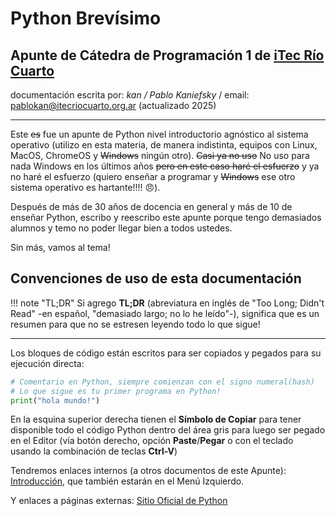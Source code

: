 # **Python Brevísimo**

## Apunte de Cátedra de **Programación 1** de [iTec Río Cuarto](https://www.itecriocuarto.org.ar/)

documentación escrita por: 
*kan / Pablo Kaniefsky*
/ email: pablokan@itecriocuarto.org.ar
(actualizado 2025)
___

Este ~~es~~ fue un apunte de Python nivel introductorio agnóstico al sistema operativo (utilizo en esta materia, de manera indistinta, equipos con Linux, MacOS, ChromeOS y ~~Windows~~ ningún otro).
~~Casi ya no uso~~ No uso para nada Windows en los últimos años ~~pero en este caso haré el esfuerzo~~ y ya no haré el esfuerzo (quiero enseñar a programar y ~~Windows~~ ese otro sistema operativo es hartante!!!! 😠).

Después de más de 30 años de docencia en general y más de 10 de enseñar Python, escribo y reescribo este apunte porque tengo demasiados alumnos y temo no poder llegar bien a todos ustedes.

Sin más, vamos al tema!

## Convenciones de uso de esta documentación
!!! note "TL;DR"
    Si agrego **TL;DR** (abreviatura en inglés de "Too Long; Didn't Read" -en español, "demasiado largo; no lo he leído"-), significa que es un resumen para que no se estresen leyendo todo lo que sigue!
___

Los bloques de código están escritos para ser copiados y pegados
para su ejecución directa:

```py
# Comentario en Python, siempre comienzan con el signo numeral(hash)
# Lo que sigue es tu primer programa en Python!
print("hola mundo!")
```

En la esquina superior derecha tienen el **Símbolo de Copiar** para tener disponible todo el código Python dentro del área gris para luego ser pegado en el Editor (vía botón derecho, opción **Paste**/**Pegar** o con el teclado usando la combinación de teclas **Ctrl-V**)

Tendremos enlaces internos (a otros documentos de este Apunte): [Introducción](intro.md), que también estarán en el Menú Izquierdo.

Y enlaces a páginas externas: [Sitio Oficial de Python](https://www.python.org/)
